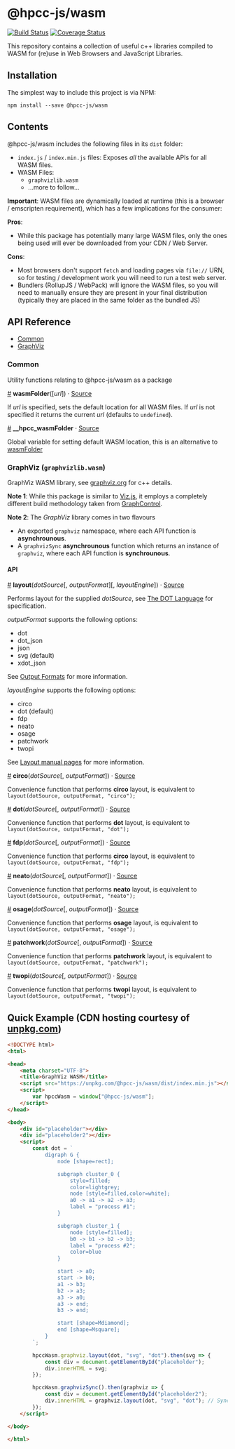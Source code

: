 # @hpcc-js/wasm

[![Build Status](https://travis-ci.org/hpcc-systems/hpcc-js-wasm.svg?branch=master)](https://travis-ci.org/hpcc-systems/hpcc-js-wasm)
[![Coverage Status](https://coveralls.io/repos/github/hpcc-systems/hpcc-js-wasm/badge.svg?branch=master)](https://coveralls.io/github/hpcc-systems/hpcc-js-wasm?branch=master)

This repository contains a collection of useful c++ libraries compiled to WASM for (re)use in Web Browsers and JavaScript Libraries.

## Installation 
The simplest way to include this project is via NPM:
```
npm install --save @hpcc-js/wasm
```

## Contents
@hpcc-js/wasm includes the following files in its `dist` folder:
* `index.js` / `index.min.js` files:  Exposes _all_ the available APIs for all WASM files.
* WASM Files:
    * `graphvizlib.wasm`
    * ...more to follow...

**Important**:  WASM files are dynamically loaded at runtime (this is a browser / emscripten requirement), which has a few implications for the consumer:  

**Pros**:
* While this package has potentially many large WASM files, only the ones being used will ever be downloaded from your CDN / Web Server.

**Cons**:
* Most browsers don't support `fetch` and loading pages via `file://` URN, so for testing / development work you will need to run a test web server.
* Bundlers (RollupJS / WebPack) will ignore the WASM files, so you will need to manually ensure they are present in your final distribution (typically they are placed in the same folder as the bundled JS)

## API Reference
* [Common](#common)
* [GraphViz](#graphviz)

### Common
Utility functions relating to @hpcc-js/wasm as a package

<a name="wasmFolder" href="#wasmFolder">#</a> <b>wasmFolder</b>([<i>url</i>]) · [Source](https://github.com/hpcc-systems/hpcc-js-wasm/blob/master/src/util.ts)

If _url_ is specified, sets the default location for all WASM files.  If _url_ is not specified it returns the current _url_ (defaults to `undefined`).

<a name="__hpcc_wasmFolder" href="#__hpcc_wasmFolder">#</a> <b>__hpcc_wasmFolder</b> · [Source](https://github.com/hpcc-systems/hpcc-js-wasm/blob/master/src/util.ts)

Global variable for setting default WASM location, this is an alternative to [wasmFolder](#wasmFolder)

### GraphViz (`graphvizlib.wasm`)
GraphViz WASM library, see [graphviz.org](https://www.graphviz.org/) for c++ details.

**Note 1**:  While this package is similar to [Viz.js](https://github.com/mdaines/viz.js), it employs a completely different build methodology taken from [GraphControl](https://github.com/hpcc-systems/GraphControl).

**Note 2**:  The _GraphViz_ library comes in two flavours
* An exported `graphviz` namespace, where each API function is **asynchrounous**.
* A `graphvizSync` **asynchrounous** function which returns an instance of `graphviz`, where each API function is **synchrounous**.

#### API

<a name="layout" href="#layout">#</a> <b>layout</b>(<i>dotSource</i>[, <i>outputFormat</i>][, <i>layoutEngine</i>]) · [Source](https://github.com/hpcc-systems/hpcc-js-wasm/blob/master/src/graphviz.ts)

Performs layout for the supplied _dotSource_, see [The DOT Language](https://graphviz.gitlab.io/_pages/doc/info/lang.html) for specification.

_outputFormat_ supports the following options:
* dot
* dot_json
* json
* svg (default)
* xdot_json

See [Output Formats](https://graphviz.gitlab.io/_pages/doc/info/output.html) for more information.

_layoutEngine_ supports the following options:
* circo
* dot (default)
* fdp
* neato
* osage
* patchwork
* twopi

See [Layout manual pages](https://www.graphviz.org/documentation/) for more information.

<a name="circo" href="#circo">#</a> <b>circo</b>(<i>dotSource</i>[, <i>outputFormat</i>]) · [Source](https://github.com/hpcc-systems/hpcc-js-wasm/blob/master/src/graphviz.ts)

Convenience function that performs **circo** layout, is equivalent to `layout(dotSource, outputFormat, "circo");`

<a name="dot" href="#dot">#</a> <b>dot</b>(<i>dotSource</i>[, <i>outputFormat</i>]) · [Source](https://github.com/hpcc-systems/hpcc-js-wasm/blob/master/src/graphviz.ts)

Convenience function that performs **dot** layout, is equivalent to `layout(dotSource, outputFormat, "dot");`

<a name="fdp" href="#fdp">#</a> <b>fdp</b>(<i>dotSource</i>[, <i>outputFormat</i>]) · [Source](https://github.com/hpcc-systems/hpcc-js-wasm/blob/master/src/graphviz.ts)

Convenience function that performs **circo** layout, is equivalent to `layout(dotSource, outputFormat, "fdp");`

<a name="neato" href="#neato">#</a> <b>neato</b>(<i>dotSource</i>[, <i>outputFormat</i>]) · [Source](https://github.com/hpcc-systems/hpcc-js-wasm/blob/master/src/graphviz.ts)

Convenience function that performs **neato** layout, is equivalent to `layout(dotSource, outputFormat, "neato");`

<a name="osage" href="#osage">#</a> <b>osage</b>(<i>dotSource</i>[, <i>outputFormat</i>]) · [Source](https://github.com/hpcc-systems/hpcc-js-wasm/blob/master/src/graphviz.ts)

Convenience function that performs **osage** layout, is equivalent to `layout(dotSource, outputFormat, "osage");`

<a name="patchwork" href="#patchwork">#</a> <b>patchwork</b>(<i>dotSource</i>[, <i>outputFormat</i>]) · [Source](https://github.com/hpcc-systems/hpcc-js-wasm/blob/master/src/graphviz.ts)

Convenience function that performs **patchwork** layout, is equivalent to `layout(dotSource, outputFormat, "patchwork");`

<a name="twopi" href="#twopi">#</a> <b>twopi</b>(<i>dotSource</i>[, <i>outputFormat</i>]) · [Source](https://github.com/hpcc-systems/hpcc-js-wasm/blob/master/src/graphviz.ts)

Convenience function that performs **twopi** layout, is equivalent to `layout(dotSource, outputFormat, "twopi");`

## Quick Example (CDN hosting courtesy of [unpkg.com](https://unpkg.com))
```html
<!DOCTYPE html>
<html>

<head>
    <meta charset="UTF-8">
    <title>GraphViz WASM</title>
    <script src="https://unpkg.com/@hpcc-js/wasm/dist/index.min.js"></script>
    <script>
        var hpccWasm = window["@hpcc-js/wasm"];
    </script>
</head>

<body>
    <div id="placeholder"></div>
    <div id="placeholder2"></div>
    <script>
        const dot = `
            digraph G {
                node [shape=rect];

                subgraph cluster_0 {
                    style=filled;
                    color=lightgrey;
                    node [style=filled,color=white];
                    a0 -> a1 -> a2 -> a3;
                    label = "process #1";
                }

                subgraph cluster_1 {
                    node [style=filled];
                    b0 -> b1 -> b2 -> b3;
                    label = "process #2";
                    color=blue
                }

                start -> a0;
                start -> b0;
                a1 -> b3;
                b2 -> a3;
                a3 -> a0;
                a3 -> end;
                b3 -> end;

                start [shape=Mdiamond];
                end [shape=Msquare];
            }
        `;

        hpccWasm.graphviz.layout(dot, "svg", "dot").then(svg => {
            const div = document.getElementById("placeholder");
            div.innerHTML = svg;
        });

        hpccWasm.graphvizSync().then(graphviz => {
            const div = document.getElementById("placeholder2");
            div.innerHTML = graphviz.layout(dot, "svg", "dot"); // Synchronous
        });
    </script>

</body>

</html>
```
